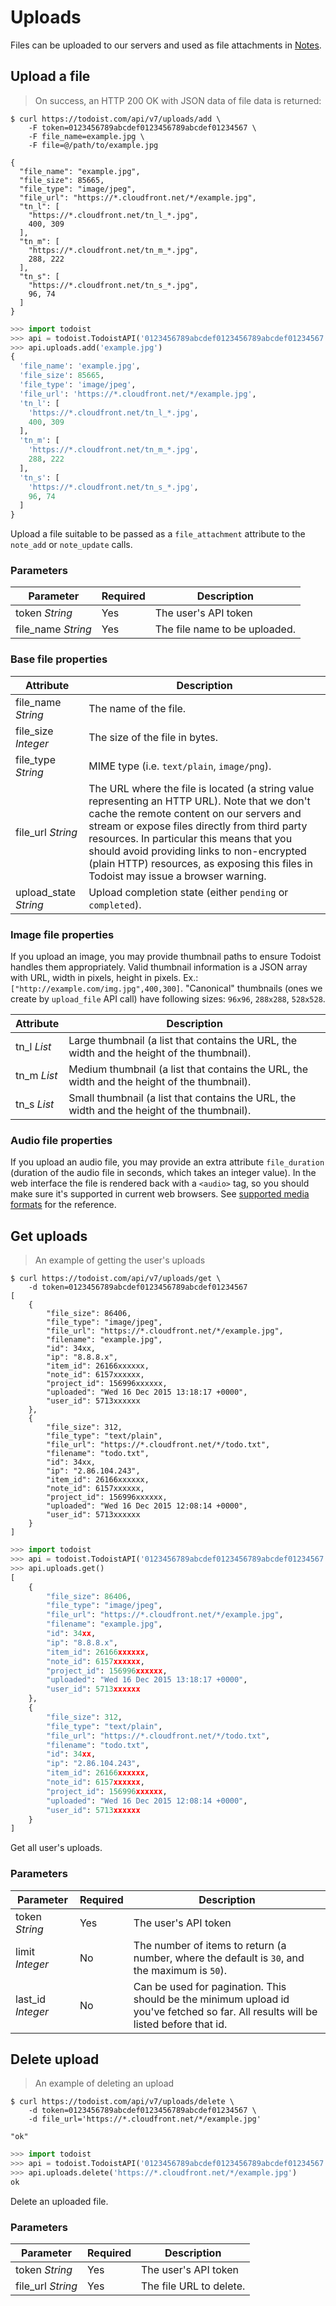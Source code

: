 # Uploads

Files can be uploaded to our servers and used as file attachments
in [Notes](#notes).

## Upload a file

> On success, an HTTP 200 OK with JSON data of file data is returned:

```shell
$ curl https://todoist.com/api/v7/uploads/add \
    -F token=0123456789abcdef0123456789abcdef01234567 \
    -F file_name=example.jpg \
    -F file=@/path/to/example.jpg

{
  "file_name": "example.jpg",
  "file_size": 85665,
  "file_type": "image/jpeg",
  "file_url": "https://*.cloudfront.net/*/example.jpg",
  "tn_l": [
    "https://*.cloudfront.net/tn_l_*.jpg",
    400, 309
  ],
  "tn_m": [
    "https://*.cloudfront.net/tn_m_*.jpg",
    288, 222
  ],
  "tn_s": [
    "https://*.cloudfront.net/tn_s_*.jpg",
    96, 74
  ]
}
```

```python
>>> import todoist
>>> api = todoist.TodoistAPI('0123456789abcdef0123456789abcdef01234567')
>>> api.uploads.add('example.jpg')
{
  'file_name': 'example.jpg',
  'file_size': 85665,
  'file_type': 'image/jpeg',
  'file_url': 'https://*.cloudfront.net/*/example.jpg',
  'tn_l': [
    'https://*.cloudfront.net/tn_l_*.jpg',
    400, 309
  ],
  'tn_m': [
    'https://*.cloudfront.net/tn_m_*.jpg',
    288, 222
  ],
  'tn_s': [
    'https://*.cloudfront.net/tn_s_*.jpg',
    96, 74
  ]
}
```

Upload a file suitable to be passed as a `file_attachment` attribute to the
`note_add` or `note_update` calls.

### Parameters

Parameter | Required | Description
--------- | -------- | -----------
token *String* | Yes | The user's API token
file_name *String* | Yes | The file name to be uploaded.

### Base file properties

Attribute | Description
--------- | -----------
file_name *String* | The name of the file.
file_size *Integer* | The size of the file in bytes.
file_type *String* | MIME type (i.e. `text/plain`, `image/png`).
file_url *String* | The URL where the file is located (a string value representing an HTTP URL). Note that we don't cache the remote content on our servers and stream or expose files directly from third party resources. In particular this means that you should avoid providing links to non-encrypted (plain HTTP) resources, as exposing this files in Todoist may issue a browser warning.
upload_state *String* | Upload completion state (either `pending` or `completed`).

### Image file properties

If you upload an image, you may provide thumbnail paths to ensure Todoist
handles them appropriately. Valid thumbnail information is a JSON array with
URL, width in pixels, height in pixels. Ex.:
`["http://example.com/img.jpg",400,300]`. "Canonical" thumbnails (ones we create
by `upload_file` API call) have following sizes: `96x96`, `288x288`, `528x528`.

Attribute | Description
--------- | -----------
tn_l *List* | Large thumbnail (a list that contains the URL, the width and the height of the thumbnail).
tn_m *List* | Medium thumbnail (a list that contains the URL, the width and the height of the thumbnail).
tn_s *List* | Small thumbnail (a list that contains the URL, the width and the height of the thumbnail).

### Audio file properties

If you upload an audio file, you may provide an extra attribute `file_duration`
(duration of the audio file in seconds, which takes an integer value). In the
web interface the file is rendered back with a `<audio>` tag, so you should make
sure it's supported in current web
browsers. See
[supported media formats](https://developer.mozilla.org/en-US/docs/HTML/Supported_media_formats) for
the reference.

## Get uploads

> An example of getting the user's uploads

```shell
$ curl https://todoist.com/api/v7/uploads/get \
    -d token=0123456789abcdef0123456789abcdef01234567
[
    {
        "file_size": 86406,
        "file_type": "image/jpeg",
        "file_url": "https://*.cloudfront.net/*/example.jpg",
        "filename": "example.jpg",
        "id": 34xx,
        "ip": "8.8.8.x",
        "item_id": 26166xxxxxx,
        "note_id": 6157xxxxxx,
        "project_id": 156996xxxxxx,
        "uploaded": "Wed 16 Dec 2015 13:18:17 +0000",
        "user_id": 5713xxxxxx
    },
    {
        "file_size": 312,
        "file_type": "text/plain",
        "file_url": "https://*.cloudfront.net/*/todo.txt",
        "filename": "todo.txt",
        "id": 34xx,
        "ip": "2.86.104.243",
        "item_id": 26166xxxxxx,
        "note_id": 6157xxxxxx,
        "project_id": 156996xxxxxx,
        "uploaded": "Wed 16 Dec 2015 12:08:14 +0000",
        "user_id": 5713xxxxxx
    }
]
```

```python
>>> import todoist
>>> api = todoist.TodoistAPI('0123456789abcdef0123456789abcdef01234567')
>>> api.uploads.get()
[
    {
        "file_size": 86406,
        "file_type": "image/jpeg",
        "file_url": "https://*.cloudfront.net/*/example.jpg",
        "filename": "example.jpg",
        "id": 34xx,
        "ip": "8.8.8.x",
        "item_id": 26166xxxxxx,
        "note_id": 6157xxxxxx,
        "project_id": 156996xxxxxx,
        "uploaded": "Wed 16 Dec 2015 13:18:17 +0000",
        "user_id": 5713xxxxxx
    },
    {
        "file_size": 312,
        "file_type": "text/plain",
        "file_url": "https://*.cloudfront.net/*/todo.txt",
        "filename": "todo.txt",
        "id": 34xx,
        "ip": "2.86.104.243",
        "item_id": 26166xxxxxx,
        "note_id": 6157xxxxxx,
        "project_id": 156996xxxxxx,
        "uploaded": "Wed 16 Dec 2015 12:08:14 +0000",
        "user_id": 5713xxxxxx
    }
]
```

Get all user's uploads.

### Parameters

Parameter | Required | Description
--------- | -------- | -----------
token *String* | Yes | The user's API token
limit *Integer* | No | The number of items to return (a number, where the default is `30`, and the maximum is `50`).
last_id *Integer* | No | Can be used for pagination. This should be the minimum upload id you've fetched so far. All results will be listed before that id.

## Delete upload

> An example of deleting an upload

```shell
$ curl https://todoist.com/api/v7/uploads/delete \
    -d token=0123456789abcdef0123456789abcdef01234567 \
    -d file_url='https://*.cloudfront.net/*/example.jpg'

"ok"
```

```python
>>> import todoist
>>> api = todoist.TodoistAPI('0123456789abcdef0123456789abcdef01234567')
>>> api.uploads.delete('https://*.cloudfront.net/*/example.jpg')
ok
```

Delete an uploaded file.

### Parameters

Parameter | Required | Description
--------- | -------- | -----------
token *String* | Yes | The user's API token
file_url *String* | Yes | The file URL to delete.
